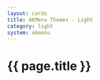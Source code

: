 ```yaml
---
layout: cards
title: AKMenu Themes - Light
category: light
system: akmenu
---
```


# {{ page.title }}
